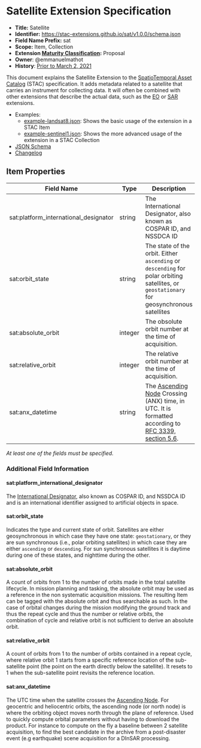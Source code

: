 # Satellite Extension Specification

- **Title:** Satellite
- **Identifier:** <https://stac-extensions.github.io/sat/v1.0.0/schema.json>
- **Field Name Prefix:** sat
- **Scope:** Item, Collection
- **Extension [Maturity Classification](https://github.com/radiantearth/stac-spec/tree/master/extensions/README.md#extension-maturity):** Proposal
- **Owner**: @emmanuelmathot
- **History**: [Prior to March 2, 2021](https://github.com/radiantearth/stac-spec/commits/v1.0.0-rc.1/extensions/sat)

This document explains the Satellite Extension to the [SpatioTemporal Asset Catalog](https://github.com/radiantearth/stac-spec) (STAC) specification.
It adds metadata related to a satellite that carries an instrument for collecting data.
It will often be combined with other extensions that describe the actual data, such as the [EO](https://github.com/radiantearth/stac-spec/tree/master/extensions/eo) or 
[SAR](https://github.com/stac-extensions/sar) extensions.

- Examples:
  - [example-landsat8.json](examples/example-landsat8.json): Shows the basic usage of the extension in a STAC Item
  - [example-sentinel1.json](examples/example-sentinel1.json): Shows the more advanced usage of the extension in a STAC Collection
- [JSON Schema](json-schema/schema.json)
- [Changelog](./CHANGELOG.md)

## Item Properties

| Field Name                            | Type    | Description |
| ------------------------------------- | ------- | ----------- |
| sat:platform_international_designator | string  | The International Designator, also known as COSPAR ID, and NSSDCA ID |
| sat:orbit_state                       | string  | The state of the orbit. Either `ascending` or `descending` for polar orbiting satellites, or `geostationary` for geosynchronous satellites |
| sat:absolute_orbit                    | integer | The obsolute orbit number at the time of acquisition.        |
| sat:relative_orbit                    | integer | The relative orbit number at the time of acquisition.        |
| sat:anx_datetime                      | string  | The [Ascending Node](https://en.wikipedia.org/wiki/Orbital_node) Crossing (ANX) time, in UTC. It is formatted according to [RFC 3339, section 5.6](https://tools.ietf.org/html/rfc3339#section-5.6). |

*At least one of the fields must be specified.*

### Additional Field Information

#### sat:platform_international_designator

The [International Designator](https://en.wikipedia.org/wiki/International_Designator), also known as COSPAR ID, and NSSDCA ID 
and is an international identifier assigned to artificial objects in space.

#### sat:orbit_state

Indicates the type and current state of orbit. Satellites are either geosynchronous in which case they have one state: 
`geostationary`, or they are sun synchronous (i.e., polar orbiting satellites) in which case they are either `ascending` or 
`descending`. For sun synchronous satellites it is daytime during one of these states, and nighttime during the other.

#### sat:absolute_orbit

A count of orbits from 1 to the number of orbits made in the total satellite lifecycle. In mission planning and tasking, the 
absolute orbit may be used as a reference in the non systematic acquisition missions. The resulting Item can be tagged with the 
absolute orbit and thus searchable as such. In the case of orbital changes during the mission modifying the ground track and 
thus the repeat cycle and thus the number or relative orbits, the combination of cycle and relative orbit is not sufficient to 
derive an absolute orbit.

#### sat:relative_orbit

A count of orbits from 1 to the number of orbits contained in a repeat cycle, where relative orbit 1 starts from a specific 
reference location of the sub-satellite point (the point on the earth directly below the satellite). It resets to 1 when the 
sub-satellite point revisits the reference location.

#### sat:anx_datetime

The UTC time when the satellite crosses the [Ascending Node](https://en.wikipedia.org/wiki/Orbital_node). For geocentric and 
heliocentric orbits, the ascending node (or north node) is where the orbiting object moves north through the plane of 
reference. Used to quickly compute orbital parameters without having to download the product. For instance to compute on the 
fly a baseline between 2 satellite acquisition, to find the best candidate in the archive from a post-disaster event (e.g 
earthquake) scene acquisition for a DInSAR processing.
